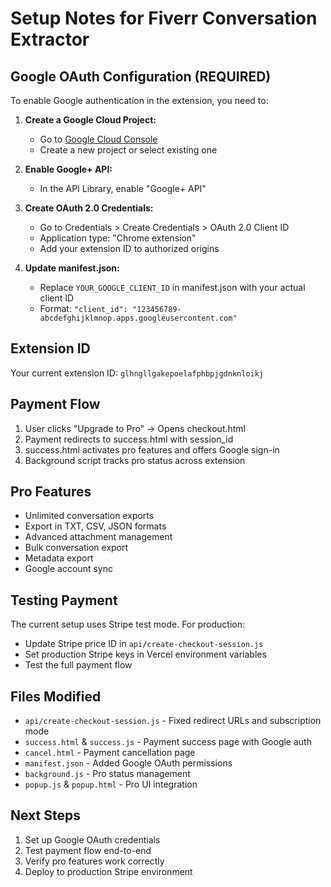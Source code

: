 # Setup Notes for Fiverr Conversation Extractor

## Google OAuth Configuration (REQUIRED)

To enable Google authentication in the extension, you need to:

1. **Create a Google Cloud Project:**
   - Go to [Google Cloud Console](https://console.cloud.google.com/)
   - Create a new project or select existing one
   
2. **Enable Google+ API:**
   - In the API Library, enable "Google+ API" 
   
3. **Create OAuth 2.0 Credentials:**
   - Go to Credentials > Create Credentials > OAuth 2.0 Client ID
   - Application type: "Chrome extension"
   - Add your extension ID to authorized origins
   
4. **Update manifest.json:**
   - Replace `YOUR_GOOGLE_CLIENT_ID` in manifest.json with your actual client ID
   - Format: `"client_id": "123456789-abcdefghijklmnop.apps.googleusercontent.com"`

## Extension ID

Your current extension ID: `glhngllgakepoelafphbpjgdnknloikj`

## Payment Flow

1. User clicks "Upgrade to Pro" → Opens checkout.html
2. Payment redirects to success.html with session_id
3. success.html activates pro features and offers Google sign-in
4. Background script tracks pro status across extension

## Pro Features

- Unlimited conversation exports
- Export in TXT, CSV, JSON formats  
- Advanced attachment management
- Bulk conversation export
- Metadata export
- Google account sync

## Testing Payment

The current setup uses Stripe test mode. For production:
- Update Stripe price ID in `api/create-checkout-session.js`
- Set production Stripe keys in Vercel environment variables
- Test the full payment flow

## Files Modified

- `api/create-checkout-session.js` - Fixed redirect URLs and subscription mode
- `success.html` & `success.js` - Payment success page with Google auth
- `cancel.html` - Payment cancellation page
- `manifest.json` - Added Google OAuth permissions
- `background.js` - Pro status management
- `popup.js` & `popup.html` - Pro UI integration

## Next Steps

1. Set up Google OAuth credentials
2. Test payment flow end-to-end
3. Verify pro features work correctly
4. Deploy to production Stripe environment 